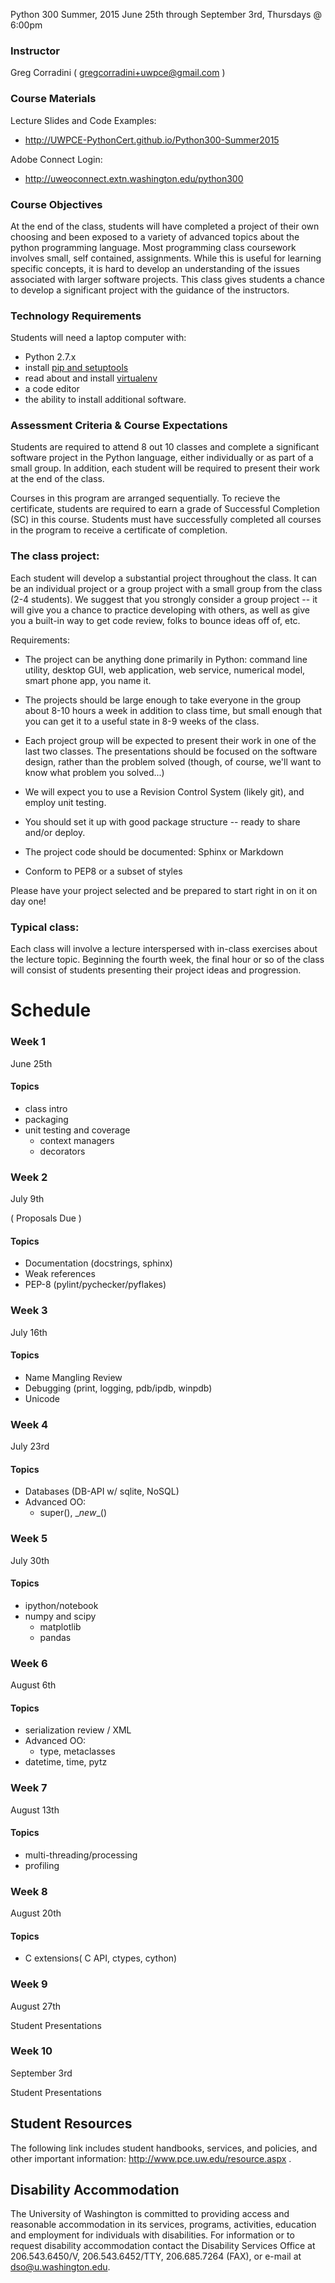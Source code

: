 Python 300
Summer, 2015
June 25th through September 3rd, Thursdays @ 6:00pm

### Instructor

Greg Corradini ( gregcorradini+uwpce@gmail.com )

### Course Materials

Lecture Slides and Code Examples:

- http://UWPCE-PythonCert.github.io/Python300-Summer2015

Adobe Connect Login: 

- http://uweoconnect.extn.washington.edu/python300

### Course Objectives

At the end of the class, students will have completed a project of their own choosing and been exposed to a variety of advanced topics about the python programming language. Most programming class coursework involves small, self contained, assignments. While this is useful for learning specific concepts, it is hard to develop an understanding of the issues associated with larger software projects. This class gives students a chance to develop a significant project with the guidance of the instructors.

### Technology Requirements

Students will need a laptop computer with:

- Python 2.7.x
- install [pip and setuptools](https://pip.pypa.io/en/latest/installing.html#pip-included-with-python)
- read about and install [virtualenv](http://docs.python-guide.org/en/latest/dev/virtualenvs/)
- a code editor
- the ability to install additional software.

### Assessment Criteria & Course Expectations

Students are required to attend 8 out 10 classes and complete a significant software project in the Python language, either individually or as part of a small group. In addition, each student will be required to present their work at the end of the class.

Courses in this program are arranged sequentially. To recieve the certificate, students are required to earn a grade of Successful Completion (SC) in this course. Students must have successfully completed all courses in the program to receive a certificate of completion.

### The class project:

Each student will develop a substantial project throughout the class. It can be an individual project or a group project with a small group from the class (2-4 students). We suggest that you strongly consider a group project -- it will give you a chance to practice developing with others, as well as give you a built-in way to get code review, folks to bounce ideas off of, etc.

Requirements:

- The project can be anything done primarily in Python: command line utility, desktop GUI, web application, web service, numerical model, smart phone app, you name it.

- The projects should be large enough to take everyone in the group about 8-10 hours a week in addition to class time, but small enough that you can get it to a useful state in 8-9 weeks of the class.

- Each project group will be expected to present their work in one of the last two classes. The presentations should be focused on the software design, rather than the problem solved (though, of course, we'll want to know what problem you solved...)

- We will expect you to use a Revision Control System (likely git), and employ unit testing.

- You should set it up with good package structure -- ready to share and/or deploy.

- The project code should be documented: Sphinx or Markdown

- Conform to PEP8 or a subset of styles

Please have your project selected and be prepared to start right in on it on day one!

### Typical class:

Each class will involve a lecture interspersed with in-class exercises about the lecture topic. Beginning the fourth week, the final hour or so of the class will consist of students presenting their project ideas and progression.


# Schedule

### Week 1
June 25th 

#### Topics
- class intro
- packaging
- unit testing and coverage
    - context managers
    - decorators


### Week 2
July 9th  

( Proposals Due )
#### Topics
- Documentation (docstrings, sphinx)
- Weak references
- PEP-8 (pylint/pychecker/pyflakes)


### Week 3
July 16th 

#### Topics
- Name Mangling Review
- Debugging (print, logging, pdb/ipdb, winpdb)
- Unicode


### Week 4
July 23rd

#### Topics
- Databases (DB-API w/ sqlite, NoSQL)
- Advanced OO:
  - super(), \__new__()


### Week 5
July 30th 

#### Topics
- ipython/notebook
- numpy and scipy
    - matplotlib
    - pandas


### Week 6
August 6th

#### Topics
- serialization review / XML
- Advanced OO:
  - type, metaclasses
- datetime, time, pytz

### Week 7
August 13th

#### Topics
- multi-threading/processing
- profiling


### Week 8
August 20th

#### Topics
- C extensions( C API, ctypes, cython)

### Week 9
August 27th 

Student Presentations

### Week 10
September 3rd

Student Presentations

## Student Resources
The following link includes student handbooks, services, and policies, and other important information: http://www.pce.uw.edu/resource.aspx .

## Disability Accommodation
The University of Washington is committed to providing access and reasonable accommodation in its services, programs, activities, education and employment for individuals with disabilities. For information or to request disability accommodation contact the Disability Services Office at 206.543.6450/V, 206.543.6452/TTY, 206.685.7264 (FAX), or e-mail at dso@u.washington.edu.
